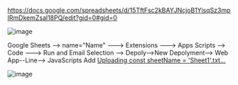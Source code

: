 https://docs.google.com/spreadsheets/d/15TftFsc2kBAYJNcjoB1YisqSz3mpIRmDkemZsal18PQ/edit?gid=0#gid=0

![image](https://github.com/user-attachments/assets/769c4ccc-b2e2-4eee-bd34-2b0566cf06ec)


Google Sheets --> name="Name" ---> Extensions ---> Apps Scripts --> Code ---> Run and Email Selection --> Depoly-->New Depolyment--> Web App--Line--> JavaScripts Add
[Uploading const sheetName = 'Sheet1'.txt…]()

![image](https://github.com/user-attachments/assets/670ce2bc-f1fa-48f7-ae19-3da552f96fce)
